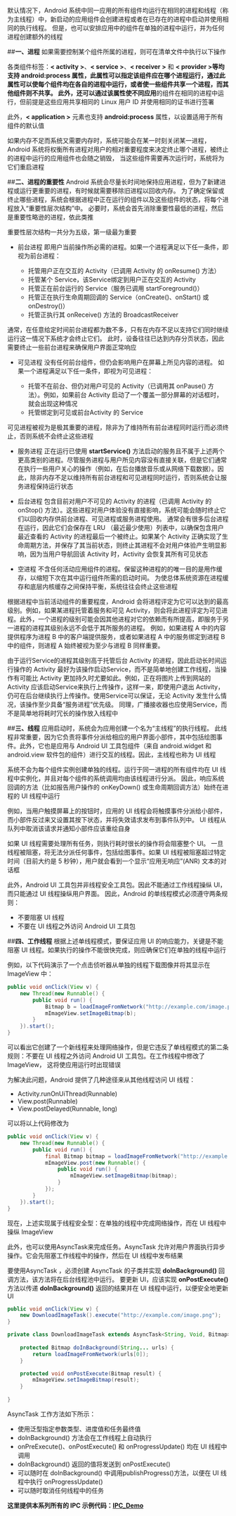 默认情况下，Android 系统中同一应用的所有组件均运行在相同的进程和线程（称为主线程）中，新启动的应用组件会创建进程或者在已存在的进程中启动并使用相同的执行线程。 但是，也可以安排应用中的组件在单独的进程中运行，并为任何进程创建额外的线程

##**一、进程**
如果需要控制某个组件所属的进程，则可在清单文件中执行以下操作

各类组件标签：**< activity >**、**< service >**、**< receiver >** 和 **< provider >**等均支持 **android:process** 属性，此属性可以指定该组件应在哪个进程运行，通过此属性可以使每个组件均在各自的进程中运行，或者使一些组件共享一个进程，而其他组件则不共享。 此外，还可以通过该属性使**不同应用**的组件在相同的进程中运行，但前提是这些应用共享相同的 Linux 用户 ID 并使用相同的证书进行签署

此外，**< application >** 元素也支持 **android:process** 属性，以设置适用于所有组件的默认值

如果内存不足而系统又需要内存时，系统可能会在某一时刻关闭某一进程，Android 系统将权衡所有进程对用户的相对重要程度来决定终止哪个进程，被终止的进程中运行的应用组件也会随之销毁， 当这些组件需要再次运行时，系统将为它们重启进程


##**二、进程的重要性**
Android 系统会尽量长时间地保持应用进程，但为了新建进程或运行更重要的进程，有时候就需要移除旧进程以回收内存。 为了确定保留或终止哪些进程，系统会根据进程中正在运行的组件以及这些组件的状态，将每个进程放入“重要性层次结构”中。 必要时，系统会首先消除重要性最低的进程，然后是重要性略逊的进程，依此类推

重要性层次结构一共分为五级，第一级最为重要

- 前台进程
  即用户当前操作所必需的进程。如果一个进程满足以下任一条件，即视为前台进程：

  - 托管用户正在交互的 Activity（已调用 Activity 的 onResume() 方法）
  - 托管某个 Service，该Service绑定到用户正在交互的 Activity
  - 托管正在前台运行的 Service（服务已调用 startForeground()）
  - 托管正在执行生命周期回调的 Service（onCreate()、onStart() 或 onDestroy()）
  - 托管正执行其 onReceive() 方法的 BroadcastReceiver

 通常，在任意给定时间前台进程都为数不多，只有在内存不足以支持它们同时继续运行这一情况下系统才会终止它们。 此时，设备往往已达到内存分页状态，因此需要终止一些前台进程来确保用户界面正常响应

- 可见进程
  没有任何前台组件，但仍会影响用户在屏幕上所见内容的进程。 如果一个进程满足以下任一条件，即视为可见进程：

  - 托管不在前台、但仍对用户可见的 Activity（已调用其 onPause() 方法）。例如，如果前台 Activity 启动了一个覆盖一部分屏幕的对话框时，就会出现这种情况
  - 托管绑定到可见或前台Activity 的 Service

 可见进程被视为是极其重要的进程，除非为了维持所有前台进程同时运行而必须终止，否则系统不会终止这些进程

- 服务进程
  正在运行已使用 **startService()** 方法启动的服务且不属于上述两个更高类别的进程。尽管服务进程与用户所见内容没有直接关联，但是它们通常在执行一些用户关心的操作（例如，在后台播放音乐或从网络下载数据）。因此，除非内存不足以维持所有前台进程和可见进程同时运行，否则系统会让服务进程保持运行状态

- 后台进程
  包含目前对用户不可见的 Activity 的进程（已调用 Activity 的 onStop() 方法）。这些进程对用户体验没有直接影响，系统可能会随时终止它们以回收内存供前台进程、可见进程或服务进程使用。 通常会有很多后台进程在运行，因此它们会保存在 LRU （最近最少使用）列表中，以确保包含用户最近查看的 Activity 的进程最后一个被终止。如果某个 Activity 正确实现了生命周期方法，并保存了其当前状态，则终止其进程不会对用户体验产生明显影响，因为当用户导航回该 Activity 时，Activity 会恢复其所有可见状态

- 空进程
  不含任何活动应用组件的进程。保留这种进程的的唯一目的是用作缓存，以缩短下次在其中运行组件所需的启动时间。 为使总体系统资源在进程缓存和底层内核缓存之间保持平衡，系统往往会终止这些进程

根据进程中当前活动组件的重要程度，Android 会将进程评定为它可以达到的最高级别。例如，如果某进程托管着服务和可见 Activity，则会将此进程评定为可见进程。此外，一个进程的级别可能会因其他进程对它的依赖而有所提高，即服务于另一进程的进程其级别永远不会低于其所服务的进程。 例如，如果进程 A 中的内容提供程序为进程 B 中的客户端提供服务，或者如果进程 A 中的服务绑定到进程 B 中的组件，则进程 A 始终被视为至少与进程 B 同样重要。

由于运行Service的进程其级别高于托管后台 Activity 的进程，因此启动长时间运行操作的 Activity 最好为该操作启动Service，而不是简单地创建工作线程，当操作有可能比 Activity 更加持久时尤要如此。例如，正在将图片上传到网站的 Activity 应该启动Service来执行上传操作，这样一来，即使用户退出 Activity，仍可在后台继续执行上传操作。使用Service可以保证，无论 Activity 发生什么情况，该操作至少具备“服务进程”优先级。 同理，广播接收器也应使用Service，而不是简单地将耗时冗长的操作放入线程中


##**三、线程**
应用启动时，系统会为应用创建一个名为“主线程”的执行线程。 此线程非常重要，因为它负责将事件分派给相应的用户界面小部件，其中包括绘图事件。此外，它也是应用与 Android UI 工具包组件（来自 android.widget 和 android.view 软件包的组件）进行交互的线程。因此，主线程也称为 UI 线程

系统不会为每个组件实例创建单独的线程。运行于同一进程的所有组件均在 UI 线程中实例化，并且对每个组件的系统调用均由该线程进行分派。 因此，响应系统回调的方法（比如报告用户操作的 onKeyDown() 或生命周期回调方法）始终在进程的 UI 线程中运行

例如，当用户触摸屏幕上的按钮时，应用的 UI 线程会将触摸事件分派给小部件，而小部件反过来又设置其按下状态，并将失效请求发布到事件队列中。 UI 线程从队列中取消该请求并通知小部件应该重绘自身

如果 UI 线程需要处理所有任务，则执行耗时很长的操作将会阻塞整个 UI。 一旦线程被阻塞，将无法分派任何事件，包括绘图事件。如果 UI 线程被阻塞超过特定时间（目前大约是 5 秒钟），用户就会看到一个显示“应用无响应”(ANR) 文本的对话框

此外，Android UI 工具包并非线程安全工具包。因此不能通过工作线程操纵 UI，而只能通过 UI 线程操纵用户界面。 因此，Android 的单线程模式必须遵守两条规则：

 - 不要阻塞 UI 线程
 - 不要在 UI 线程之外访问 Android UI 工具包

##**四、工作线程**
根据上述单线程模式，要保证应用 UI 的响应能力，关键是不能阻塞 UI 线程。如果执行的操作不能很快完成，则应确保它们在单独的线程中运行

例如，以下代码演示了一个点击侦听器从单独的线程下载图像并将其显示在 ImageView 中：

```java
public void onClick(View v) {
    new Thread(new Runnable() {
        public void run() {
            Bitmap b = loadImageFromNetwork("http://example.com/image.png");
            mImageView.setImageBitmap(b);
        }
    }).start();
}
```
可以看出它创建了一个新线程来处理网络操作，但是它违反了单线程模式的第二条规则：不要在 UI 线程之外访问 Android UI 工具包。在工作线程中修改了 ImageView， 这将使应用运行时出现错误

为解决此问题，Android 提供了几种途径来从其他线程访问 UI 线程：

 - Activity.runOnUiThread(Runnable)
 - View.post(Runnable)
 - View.postDelayed(Runnable, long)

可以将以上代码修改为

```java
public void onClick(View v) {
    new Thread(new Runnable() {
        public void run() {
            final Bitmap bitmap = loadImageFromNetwork("http://example.com/image.png");
            mImageView.post(new Runnable() {
                public void run() {
                    mImageView.setImageBitmap(bitmap);
                }
            });
        }
    }).start();
}
```
现在，上述实现属于线程安全型：在单独的线程中完成网络操作，而在 UI 线程中操纵 ImageView

此外，也可以使用AsyncTask来完成任务。AsyncTask 允许对用户界面执行异步操作。它会先阻塞工作线程中的操作，然后在 UI 线程中发布结果

要使用AsyncTask ，必须创建 AsyncTask 的子类并实现 **doInBackground()** 回调方法，该方法将在后台线程池中运行。 要更新 UI，应该实现 **onPostExecute()** 方法以传递 **doInBackground()** 返回的结果并在 UI 线程中运行，以便安全地更新 UI

```java
public void onClick(View v) {
    new DownloadImageTask().execute("http://example.com/image.png");
}

private class DownloadImageTask extends AsyncTask<String, Void, Bitmap> {
 
    protected Bitmap doInBackground(String... urls) {
        return loadImageFromNetwork(urls[0]);
    }

    protected void onPostExecute(Bitmap result) {
        mImageView.setImageBitmap(result);
    }
	
}
```

AsyncTask 工作方法如下所示：

 - 使用泛型指定参数类型、进度值和任务最终值
 - doInBackground() 方法会在工作线程上自动执行
 - onPreExecute()、onPostExecute() 和 onProgressUpdate() 均在 UI 线程中调用
 - doInBackground() 返回的值将发送到 onPostExecute()
 - 可以随时在 doInBackground() 中调用publishProgress()方法，以便在 UI 线程中执行 onProgressUpdate()
 - 可以随时取消任何线程中的任务

**这里提供本系列所有的 IPC 示例代码：[IPC_Demo](https://github.com/leavesC/IPC_Demo)**